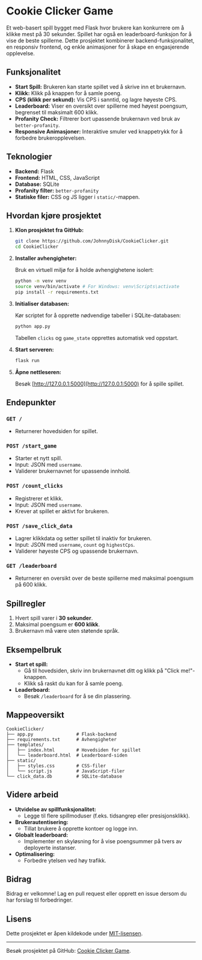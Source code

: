 # Cookie Clicker Game

Et web-basert spill bygget med Flask hvor brukere kan konkurrere om å klikke mest på 30 sekunder. Spillet har også en leaderboard-funksjon for å vise de beste spillerne. Dette prosjektet kombinerer backend-funksjonalitet, en responsiv frontend, og enkle animasjoner for å skape en engasjerende opplevelse.

## Funksjonalitet

- **Start Spill:** Brukeren kan starte spillet ved å skrive inn et brukernavn.
- **Klikk:** Klikk på knappen for å samle poeng.
- **CPS (klikk per sekund):** Vis CPS i sanntid, og lagre høyeste CPS.
- **Leaderboard:** Viser en oversikt over spillerne med høyest poengsum, begrenset til maksimalt 600 klikk.
- **Profanity Check:** Filtrerer bort upassende brukernavn ved bruk av `better-profanity`.
- **Responsive Animasjoner:** Interaktive smuler ved knappetrykk for å forbedre brukeropplevelsen.

## Teknologier

- **Backend:** Flask
- **Frontend:** HTML, CSS, JavaScript
- **Database:** SQLite
- **Profanity filter:** `better-profanity`
- **Statiske filer:** CSS og JS ligger i `static/`-mappen.

## Hvordan kjøre prosjektet

1. **Klon prosjektet fra GitHub:**

   ```bash
   git clone https://github.com/JohnnyDisk/CookieClicker.git
   cd CookieClicker
   ```

2. **Installer avhengigheter:**

   Bruk en virtuell miljø for å holde avhengighetene isolert:

   ```bash
   python -m venv venv
   source venv/bin/activate # For Windows: venv\Scripts\activate
   pip install -r requirements.txt
   ```

3. **Initialiser databasen:**

   Kør scriptet for å opprette nødvendige tabeller i SQLite-databasen:

   ```bash
   python app.py
   ```

   Tabellen `clicks` og `game_state` opprettes automatisk ved oppstart.

4. **Start serveren:**

   ```bash
   flask run
   ```

5. **Åpne nettleseren:**

   Besøk [http://127.0.0.1:5000](http://127.0.0.1:5000) for å spille spillet.

## Endepunkter

### `GET /`

- Returnerer hovedsiden for spillet.

### `POST /start_game`

- Starter et nytt spill.
- Input: JSON med `username`.
- Validerer brukernavnet for upassende innhold.

### `POST /count_clicks`

- Registrerer et klikk.
- Input: JSON med `username`.
- Krever at spillet er aktivt for brukeren.

### `POST /save_click_data`

- Lagrer klikkdata og setter spillet til inaktiv for brukeren.
- Input: JSON med `username`, `count` og `highestCps`.
- Validerer høyeste CPS og upassende brukernavn.

### `GET /leaderboard`

- Returnerer en oversikt over de beste spillerne med maksimal poengsum på 600 klikk.

## Spillregler

1. Hvert spill varer i **30 sekunder**.
2. Maksimal poengsum er **600 klikk**.
3. Brukernavn må være uten støtende språk.

## Eksempelbruk

- **Start et spill:**
  - Gå til hovedsiden, skriv inn brukernavnet ditt og klikk på "Click me!"-knappen.
  - Klikk så raskt du kan for å samle poeng.
- **Leaderboard:**
  - Besøk `/leaderboard` for å se din plassering.

## Mappeoversikt

```
CookieClicker/
├── app.py                # Flask-backend
├── requirements.txt      # Avhengigheter
├── templates/
│   ├── index.html        # Hovedsiden for spillet
│   └── leaderboard.html  # Leaderboard-siden
├── static/
│   ├── styles.css        # CSS-filer
│   └── script.js         # JavaScript-filer
└── click_data.db         # SQLite-database
```

## Videre arbeid

- **Utvidelse av spillfunksjonalitet:**
  - Legge til flere spillmoduser (f.eks. tidsangrep eller presisjonsklikk).
- **Brukerautentisering:**
  - Tillat brukere å opprette kontoer og logge inn.
- **Globalt leaderboard:**
  - Implementer en skyløsning for å vise poengsummer på tvers av deployerte instanser.
- **Optimalisering:**
  - Forbedre ytelsen ved høy trafikk.

## Bidrag

Bidrag er velkomne! Lag en pull request eller opprett en issue dersom du har forslag til forbedringer.

## Lisens

Dette prosjektet er åpen kildekode under [MIT-lisensen](LICENSE).

---

Besøk prosjektet på GitHub: [Cookie Clicker Game](https://github.com/JohnnyDisk/CookieClicker).
